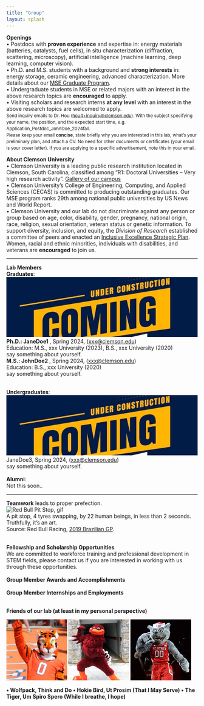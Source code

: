 ```yaml
---
title: "Group"
layout: splash
---
```

<!-- &bull;&nbsp;text<br> -->

<b>Openings</b><br>
&bull;&nbsp;Postdocs with <strong>proven experience</strong> and expertise in: energy materials (batteries, catalysts, fuel cells), in situ characterization (diffraction, scattering, microscopy), artificial intelligence (machine learning, deep learning, computer vision).<br>
&bull;&nbsp;Ph.D. and M.S. students with a background and <strong>strong interests</strong> in: energy storage, ceramic engineering, advanced characterization. More details about our <a href="https://www.clemson.edu/cecas/departments/mse/academics/graduate/index.html">MSE Graduate Program</a>.<br>
&bull;&nbsp;Undergraduate students in MSE or related majors with an interest in the above research topics are <strong>encouraged</strong> to apply.<br>
&bull;&nbsp;Visiting scholars and research interns <strong>at any level</strong> with an interest in the above research topics are welcomed to apply.<br>
<small> Send inquiry emails to Dr. Hou (hou4+inquiry@clemson.edu). With the subject specifying your name, the position, and the expected start time, e.g. Application_Postdoc_JohnDoe_2024fall.<br> Please keep your email <strong>concise</strong>, state briefly why you are interested in this lab, what’s your preliminary plan, and attach a CV. No need for other documents or certificates (your email is your cover letter). If you are applying to a specific advertisement, note this in your email.<br></small>

<b>About Clemson University</b><br>
&bull;&nbsp;Clemson University is a leading public research institution located in Clemson, South Carolina, classified among “R1: Doctoral Universities – Very high research activity”. <a href="https://donghou-lab.github.io/assets/images/misc/clemson_gallery.pdf">Gallery of our campus</a><br>
&bull;&nbsp;Clemson University’s College of Engineering, Computing, and Applied Sciences (CECAS) is committed to producing outstanding graduates. Our MSE program ranks 29th among national public universities by US News and World Report.<br>
&bull;&nbsp;Clemson University and our lab do not discriminate against any person or group based on age, color, disability, gender, pregnancy, national origin, race, religion, sexual orientation, veteran status or genetic information. To support diversity, inclusion, and equity, the <em>Division of Research</em> established a committee of peers and enacted an <a href="https://www.clemson.edu/research/division-of-research/about-division/inclusiveness.html">Inclusive Excellence Strategic Plan</a>. Women, racial and ethnic minorities, individuals with disabilities, and veterans are <strong>encouraged</strong> to join us.<br>
<hr>

<b>Lab Members</b><br>
<b>Graduates</b>:<br>
<img src="/assets/placeholder_2.jpg" alt="placeholder_2"><br>
<b>Ph.D.: JaneDoe1 </b>, Spring 2024, (xxx@clemson.edu)<br>
Education: M.S., xxx University (2023), B.S., xxx University (2020)<br>
say something about yourself.<br>
<b>M.S.: JohnDoe2 </b>, Spring 2024, (xxx@clemson.edu)<br>
Education: B.S., xxx University (2020)<br>
say something about yourself.<br>

<br><b>Undergraduates</b>:<br>
<img src="/assets/placeholder_2.jpg" alt="placeholder_2"><br>
JaneDoe3, Spring 2024, (xxx@clemson.edu)<br>
say something about yourself.<br>
<br><b>Alumni</b>:<br>
Not this soon..<br>
<hr>

<b>Teamwork</b> leads to proper prefection.<br> 
<img src="/assets/images/misc/RedBull_PitStop.gif" alt="Red Bull Pit Stop, gif" /> <br>
A pit stop, 4 tyres swapping, by 22 human beings, in less than 2 seconds. Truthfully, it’s an art.<br> Source: Red Bull Racing, <a href="https://www.youtube.com/watch?v=wsCriICZ-nA">2019 Brazilian GP</a>.<br>

<br><b>Fellowship and Scholarship Opportunities</b><br>
We are committed to workforce training and professional development in STEM fields, please contact us if you are interested in working with us through these opportunities.<br>
<br>
<b>Group Member Awards and Accomplishments</b><br>
<br>
<b>Group Member Internships and Employments</b><br>

<br><b>Friends of our lab (at least in my personal perspective)<b><br>
<p float="left">
  <img src="/assets/images/misc/Member_TheTiger.jpg" width="160 px" />
  <img src="/assets/images/misc/Member_HokieBird.jpg" width="160 px" /> 
  <img src="/assets/images/misc/Member_Wolfpack.jpg" width="160 px" />
</p>
&bull;&nbsp;Wolfpack, Think and Do 
&bull;&nbsp;Hokie Bird, Ut Prosim (That I May Serve)
&bull;&nbsp;The Tiger, Um Spiro Spero (While I breathe, I hope)